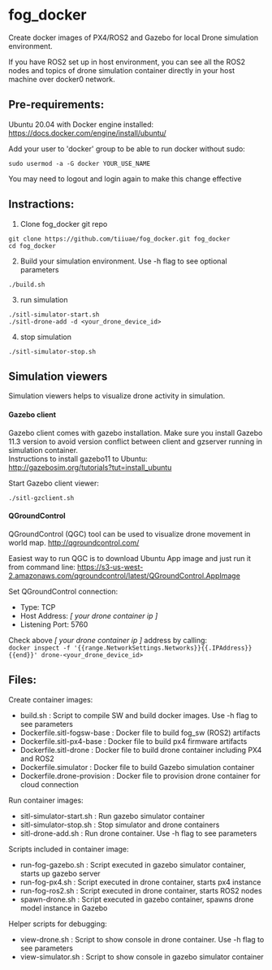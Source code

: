 # fog_docker
Create docker images of PX4/ROS2 and Gazebo for local Drone simulation environment.<br>

If you have ROS2 set up in host environment, you can see all the ROS2 nodes and topics of drone simulation container directly in your host machine over docker0 network.

## Pre-requirements:
Ubuntu 20.04 with Docker engine installed:<br>
https://docs.docker.com/engine/install/ubuntu/

Add your user to 'docker' group to be able to run docker without sudo:
```
sudo usermod -a -G docker YOUR_USE_NAME
```
You may need to logout and login again to make this change effective

## Instractions:
1. Clone fog_docker git repo<br>
```
git clone https://github.com/tiiuae/fog_docker.git fog_docker
cd fog_docker
```
2. Build your simulation environment. Use -h flag to see optional parameters<br>
```
./build.sh
```
3. run simulation<br>
```
./sitl-simulator-start.sh
./sitl-drone-add -d <your_drone_device_id>
```
4. stop simulation<br>
```
./sitl-simulator-stop.sh
```

## Simulation viewers
Simulation viewers helps to visualize drone activity in simulation.

#### Gazebo client

Gazebo client comes with gazebo installation. Make sure you install Gazebo 11.3 version to avoid version conflict between client and gzserver running in simulation container.<br>
Instructions to install gazebo11 to Ubuntu:<br>
http://gazebosim.org/tutorials?tut=install_ubuntu

Start Gazebo client viewer:
```
./sitl-gzclient.sh
```


#### QGroundControl

QGroundControl (QGC) tool can be used to visualize drone movement in world map.
http://qgroundcontrol.com/

Easiest way to run QGC is to download Ubuntu App image and just run it from
command line:
https://s3-us-west-2.amazonaws.com/qgroundcontrol/latest/QGroundControl.AppImage

Set QGroundControl connection:
* Type: TCP
* Host Address: *[ your drone container ip ]*
* Listening Port: 5760

Check above *[ your drone container ip ]* address by calling:<br>
`docker inspect -f '{{range.NetworkSettings.Networks}}{{.IPAddress}}{{end}}' drone-<your_drone_device_id>`



## Files:

Create container images:
* build.sh : Script to compile SW and build docker images. Use -h flag to see parameters
* Dockerfile.sitl-fogsw-base : Docker file to build fog_sw (ROS2) artifacts
* Dockerfile.sitl-px4-base : Docker file to build px4 firmware artifacts
* Dockerfile.sitl-drone : Docker file to build drone container including PX4 and ROS2
* Dockerfile.simulator : Docker file to build Gazebo simulation container
* Dockerfile.drone-provision : Docker file to provision drone container for cloud connection

Run container images:
* sitl-simulator-start.sh : Run gazebo simulator container
* sitl-simulator-stop.sh : Stop simulator and drone containers
* sitl-drone-add.sh : Run drone container. Use -h flag to see parameters

Scripts included in container image:
* run-fog-gazebo.sh : Script executed in gazebo simulator container, starts up gazebo server
* run-fog-px4.sh : Script executed in drone container, starts px4 instance
* run-fog-ros2.sh : Script executed in drone container, starts ROS2 nodes
* spawn-drone.sh : Script executed in gazebo container, spawns drone model instance in Gazebo

Helper scripts for debugging:
* view-drone.sh : Script to show console in drone container. Use -h flag to see parameters
* view-simulator.sh : Script to show console in gazebo simulator container

